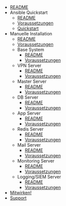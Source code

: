 - [README](#/readme.md)
- Ansible Quickstart
  - [README](#/manuell/readme.md)
  - [Voraussetzungen](#/ansible/requirements.md)
  - [Quickstart](#/ansible/quickstart.md)
- Manuelle Installation
  - [README](#/manuell/readme.md)
  - [Voraussetzungen](#/manuell/requirements.md)
  - Base System
    - [README](#/manuell/base/readme.md)
    - [Voraussetzungen](#/manuell/base/requirements.md)
  - VPN Server
    - [README](#/manuell/vpn/readme.md)
    - [Voraussetzungen](#/manuell/vpn/requirements.md)
  - Master Server
    - [README](#/manuell/master/readme.md)
    - [Voraussetzungen](#/manuell/master/requirements.md)
  - DB Server
    - [README](#/manuell/db/readme.md)
    - [Voraussetzungen](#/manuell/db/requirements.md)
  - App Server
    - [README](#/manuell/app/readme.md)
    - [Voraussetzungen](#/manuell/app/requirements.md)
  - Redis Server
    - [README](#/manuell/redis/readme.md)
    - [Voraussetzungen](#/manuell/redis/requirements.md)
  - Mail Server
    - [README](#/manuell/mail/readme.md)
    - [Voraussetzungen](#/manuell/mail/requirements.md)
  - Monitoring Server
    - [README](#/manuell/monitoring/readme.md)
    - [Voraussetzungen](#/manuell/monitor/requirements.md)
  - Logging/SIEM Server
    - [README](#/manuell/siem/readme.md)
    - [Voraussetzungen](#/manuell/siem/requirements.md)
- [Mitwirken!](#/contribute.md)
- [Support](#/support.md)
